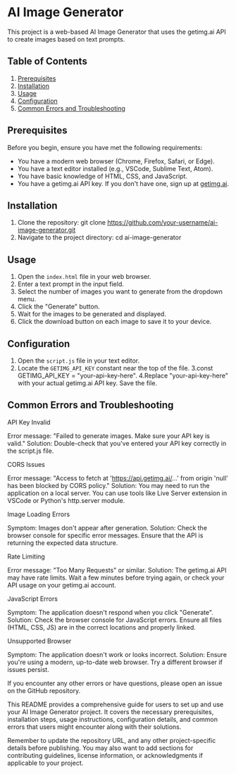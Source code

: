 
# AI Image Generator

This project is a web-based AI Image Generator that uses the getimg.ai API to create images based on text prompts.

## Table of Contents
1. [Prerequisites](#prerequisites)
2. [Installation](#installation)
3. [Usage](#usage)
4. [Configuration](#configuration)
5. [Common Errors and Troubleshooting](#common-errors-and-troubleshooting)

## Prerequisites

Before you begin, ensure you have met the following requirements:
* You have a modern web browser (Chrome, Firefox, Safari, or Edge).
* You have a text editor installed (e.g., VSCode, Sublime Text, Atom).
* You have basic knowledge of HTML, CSS, and JavaScript.
* You have a getimg.ai API key. If you don't have one, sign up at [getimg.ai](https://getimg.ai/).

## Installation

1. Clone the repository:
   git clone <https://github.com/your-username/ai-image-generator.git>
2. Navigate to the project directory:
  cd ai-image-generator

## Usage

1. Open the `index.html` file in your web browser.
2. Enter a text prompt in the input field.
3. Select the number of images you want to generate from the dropdown menu.
4. Click the "Generate" button.
5. Wait for the images to be generated and displayed.
6. Click the download button on each image to save it to your device.

## Configuration

1. Open the `script.js` file in your text editor.
2. Locate the `GETIMG_API_KEY` constant near the top of the file.
3.const GETIMG_API_KEY = "your-api-key-here".
4.Replace "your-api-key-here" with your actual getimg.ai API key.
Save the file.

## Common Errors and Troubleshooting

API Key Invalid

Error message: "Failed to generate images. Make sure your API key is valid."
Solution: Double-check that you've entered your API key correctly in the script.js file.


CORS Issues

Error message: "Access to fetch at 'https://api.getimg.ai/...' from origin 'null' has been blocked by CORS policy."
Solution: You may need to run the application on a local server. You can use tools like Live Server extension in VSCode or Python's http.server module.


Image Loading Errors

Symptom: Images don't appear after generation.
Solution: Check the browser console for specific error messages. Ensure that the API is returning the expected data structure.


Rate Limiting

Error message: "Too Many Requests" or similar.
Solution: The getimg.ai API may have rate limits. Wait a few minutes before trying again, or check your API usage on your getimg.ai account.


JavaScript Errors

Symptom: The application doesn't respond when you click "Generate".
Solution: Check the browser console for JavaScript errors. Ensure all files (HTML, CSS, JS) are in the correct locations and properly linked.


Unsupported Browser

Symptom: The application doesn't work or looks incorrect.
Solution: Ensure you're using a modern, up-to-date web browser. Try a different browser if issues persist.




If you encounter any other errors or have questions, please open an issue on the GitHub repository.



This README provides a comprehensive guide for users to set up and use your AI Image Generator project. It covers the necessary prerequisites, installation steps, usage instructions, configuration details, and common errors that users might encounter along with their solutions.

Remember to update the repository URL, and any other project-specific details before publishing. You may also want to add sections for contributing guidelines, license information, or acknowledgments if applicable to your project.
